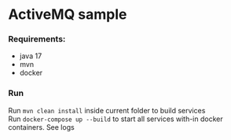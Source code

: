# ActiveMQ sample

### Requirements:
- java 17
- mvn
- docker

### Run

Run `mvn clean install` inside current folder to build services
<br />
Run `docker-compose up --build` to start all services with-in docker containers. See logs